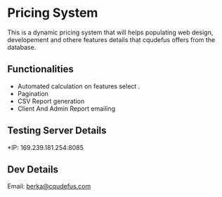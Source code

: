 # Pricing System

This is a dynamic pricing system that will helps populating web design, developement and othere features  details that cqudefus offers from the database. 

## Functionalities
* Automated calculation on features select .
* Pagination
* CSV Report generation 
* Client And Admin Report emailing 

## Testing Server Details
*IP: 169.239.181.254:8085

## Dev Details
Email: berka@cqudefus.com
